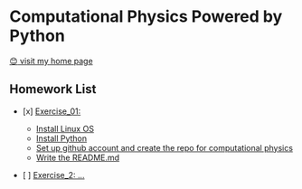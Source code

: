 # Computational Physics Powered by Python

[:blush: visit my home page](https://mageluer.github.io)
 
## Homework List
- \[x] [Exercise_01:](#) 
  - [Install Linux OS](https://mageluer.github.io/blog/install-a-Linux-distribution)
  - [Install Python](https://mageluer.github.io/blog/install-python-on-linux)
  - [Set up github account and create the repo for computational physics](https://github.com/Mageluer)
  - [Write the README.md](#)

- \[ ] [Exercise_2: ...](#)

